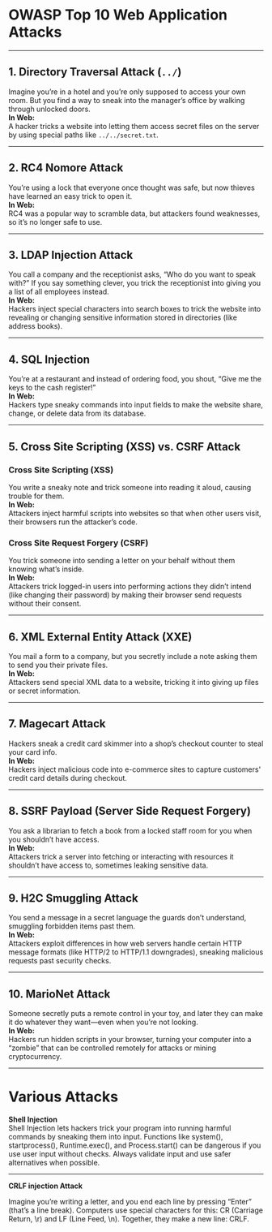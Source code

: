 # OWASP Top 10 Web Application Attacks
---

## 1. Directory Traversal Attack (`../`) 
Imagine you’re in a hotel and you’re only supposed to access your own room. But you find a way to sneak into the manager’s office by walking through unlocked doors.  
**In Web:**  
A hacker tricks a website into letting them access secret files on the server by using special paths like `../../secret.txt`.

---

## 2. RC4 Nomore Attack
You’re using a lock that everyone once thought was safe, but now thieves have learned an easy trick to open it.  
**In Web:**  
RC4 was a popular way to scramble data, but attackers found weaknesses, so it’s no longer safe to use.

---

## 3. LDAP Injection Attack  
You call a company and the receptionist asks, “Who do you want to speak with?” If you say something clever, you trick the receptionist into giving you a list of all employees instead.  
**In Web:**  
Hackers inject special characters into search boxes to trick the website into revealing or changing sensitive information stored in directories (like address books).

---

## 4. SQL Injection 
You’re at a restaurant and instead of ordering food, you shout, “Give me the keys to the cash register!”  
**In Web:**  
Hackers type sneaky commands into input fields to make the website share, change, or delete data from its database.

---

## 5. Cross Site Scripting (XSS) vs. CSRF Attack

### Cross Site Scripting (XSS) 
You write a sneaky note and trick someone into reading it aloud, causing trouble for them.  
**In Web:**  
Attackers inject harmful scripts into websites so that when other users visit, their browsers run the attacker’s code.

### Cross Site Request Forgery (CSRF)
You trick someone into sending a letter on your behalf without them knowing what’s inside.  
**In Web:**  
Attackers trick logged-in users into performing actions they didn’t intend (like changing their password) by making their browser send requests without their consent.

---

## 6. XML External Entity Attack (XXE)
You mail a form to a company, but you secretly include a note asking them to send you their private files.  
**In Web:**  
Attackers send special XML data to a website, tricking it into giving up files or secret information.

---

## 7. Magecart Attack
Hackers sneak a credit card skimmer into a shop’s checkout counter to steal your card info.  
**In Web:**  
Hackers inject malicious code into e-commerce sites to capture customers' credit card details during checkout.

---

## 8. SSRF Payload (Server Side Request Forgery)
You ask a librarian to fetch a book from a locked staff room for you when you shouldn’t have access.  
**In Web:**  
Attackers trick a server into fetching or interacting with resources it shouldn’t have access to, sometimes leaking sensitive data.

---

## 9. H2C Smuggling Attack
You send a message in a secret language the guards don’t understand, smuggling forbidden items past them.  
**In Web:**  
Attackers exploit differences in how web servers handle certain HTTP message formats (like HTTP/2 to HTTP/1.1 downgrades), sneaking malicious requests past security checks.

---

## 10. MarioNet Attack
Someone secretly puts a remote control in your toy, and later they can make it do whatever they want—even when you’re not looking.  
**In Web:**  
Hackers run hidden scripts in your browser, turning your computer into a “zombie” that can be controlled remotely for attacks or mining cryptocurrency.

---
# Various Attacks
**Shell Injection**  
Shell Injection lets hackers trick your program into running harmful commands by sneaking them into input.
Functions like system(), startprocess(), Runtime.exec(), and Process.start() can be dangerous if you use user input without checks.
Always validate input and use safer alternatives when possible.

---
**CRLF injection Attack**  

Imagine you’re writing a letter, and you end each line by pressing “Enter” (that’s a line break). Computers use special characters for this: CR (Carriage Return, \r) and LF (Line Feed, \n). Together, they make a new line: CRLF.
